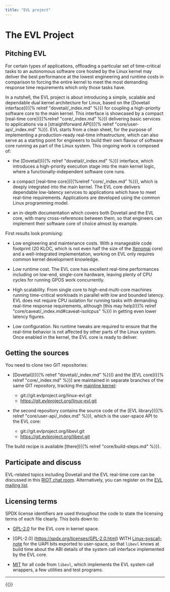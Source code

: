 ```yaml
---
title: "EVL project"
---
```


# The EVL Project

## Pitching EVL

For certain types of applications, offloading a particular set of
time-critical tasks to an autonomous software core hosted by the Linux
kernel may deliver the best performance at the lowest engineering and
runtime costs in comparison to forcing the entire kernel to meet the
most demanding response time requirements which only those tasks
have.

In a nutshell, the EVL project is about introducing a simple, scalable
and dependable dual kernel architecture for Linux, based on the
[Dovetail interface]({{% relref "dovetail/_index.md" %}}) for coupling
a high-priority software core to the main kernel. This interface is
showcased by a compact [real-time core]({{%relref "core/_index.md"
%}}) delivering basic services to applications via a [straightforward
API]({{% relref "core/user-api/_index.md" %}}). EVL starts from a
clean sheet, for the purpose of implementing a production-ready
real-time infrastructure, which can also serve as a starting point for
engineers to build their own flavour of software core running as part
of the Linux system. This ongoing work is composed of:

- the [Dovetail]({{% relref "dovetail/_index.md" %}}) interface, which
  introduces a high-priority execution stage into the main kernel
  logic, where a functionally-independent software core runs.

- a compact [real-time core]({{%relref "core/_index.md" %}}), which is
  deeply integrated into the main kernel. The EVL core delivers
  dependable low-latency services to applications which have to meet
  real-time requirements. Applications are developed using the common
  Linux programming model.

- an in-depth documentation which covers both Dovetail and the EVL
  core, with many cross-references between them, so that engineers can
  implement their software core of choice almost by example.

First results look promising:

- Low engineering and maintenance costs. With a manageable code
  footprint (20 KLOC, which is not even half the size of the
  [Xenomai](https://xenomai.org/) core) and a well-integrated
  implementation, working on EVL only requires common kernel
  development knowledge.

- Low runtime cost. The EVL core has excellent real-time performances
  including on low-end, single-core hardware, leaving plenty of CPU
  cycles for running GPOS work concurrently.

- High scalability. From single core to high-end multi-core machines
  running time-critical workloads in parallel with low and bounded
  latency. EVL does not require CPU isolation for running tasks with
  demanding real-time response requirements, although [this may
  help]({{% relref "core/caveat/_index.md#caveat-isolcpus" %}}) in
  getting even lower latency figures.

- Low configuration. No runtime tweaks are required to ensure that the
  real-time behavior is not affected by other parts of the Linux
  system. Once enabled in the kernel, the EVL core is ready to
  deliver.

## Getting the sources

You need to clone two GIT repositories:

- [Dovetail](({{% relref "dovetail/_index.md" %}})) and the [EVL
core]({{% relref "core/_index.md" %}}) are maintained in separate
branches of the same GIT repository, tracking the [mainline
kernel](git://git.kernel.org/pub/scm/linux/kernel/git/torvalds/linux-2.6.git):

  * git://git.evlproject.org/linux-evl.git
  * https://git.evlproject.org/linux-evl.git

- the second repository contains the source code of the [EVL
  library]({{% relref "core/user-api/_index.md" %}}), which is the
  user-space API to the EVL core:

  * git://git.evlproject.org/libevl.git
  * https://git.evlproject.org/libevl.git

The build recipe is available [there]({{% relref "core/build-steps.md"
%}}).

## Participate and discuss

EVL-related topics including Dovetail and the EVL real-time core can
be discussed in this [RIOT chat
room](https://riot.im/app/#/room/#evlproject:matrix.org). Alternatively,
you can register on the [EVL mailing
list](https://evlproject.org/mailman/listinfo/evl/).

## Licensing terms

SPDX license identifiers are used throughout the code to state the
licensing terms of each file clearly. This boils down to:

- [GPL-2.0](https://spdx.org/licenses/GPL-2.0.html) for the EVL core
  in kernel space.

- [GPL-2.0] (https://spdx.org/licenses/GPL-2.0.html) WITH
  [Linux-syscall-note](https://spdx.org/licenses/Linux-syscall-note.html)
  for the UAPI bits exported to user-space, so that `libevl` knows at
  build time about the ABI details of the system call interface
  implemented by the EVL core.

- [MIT](https://spdx.org/licenses/MIT.html) for all code from
  `libevl`, which implements the EVL system call wrappers, a few
  utilities and test programs.

---

{{<lastmodified>}}
